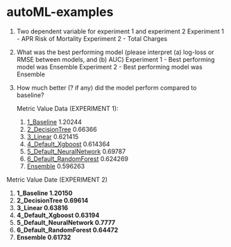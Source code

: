 # autoML-examples

1. Two dependent variable for experiment 1 and experiment 2
   Experiment 1 - APR Risk of Mortality
   Experiment 2 - Total Charges
2. What was the best performing model (please interpret (a) log-loss or RMSE between models, and (b) AUC)
   Experiment 1 - Best performing model was Ensemble
   Experiment 2 - Best performing model was Ensemble
3. How much better (? if any) did the model perform compared to baseline?

   Metric Value Data (EXPERIMENT 1):

   1. [1_Baseline]()  1.20244
   2. [2_DecisionTree]()  0.66366
   3. [3_Linear]()   0.621415
   4. [4_Default_Xgboost]()   0.614364
   5. [5_Default_NeuralNetwork]() 0.69787
   6. [6_Default_RandomForest]() 0.624269
   7. [Ensemble]() 0.596263

Metric Value Date (EXPERIMENT 2)

1. **1_Baseline 1.20150**
2. **2_DecisionTree 0.69614**
3. **3_Linear 0.63816**
4. **4_Default_Xgboost 0.63194**
5. **5_Default_NeuralNetwork 0.7777**
6. **6_Default_RandomForest 0.64472**
7. **Ensemble 0.61732**
